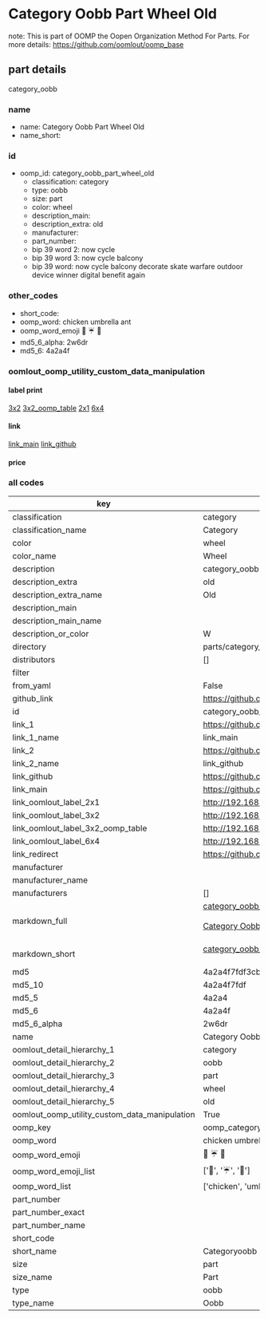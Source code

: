 # Category Oobb Part Wheel Old  

note: This is part of OOMP the Oopen Organization Method For Parts. For more details: https://github.com/oomlout/oomp_base

##  part details
  



category_oobb



### name
* name: Category Oobb Part Wheel Old
* name_short: 
### id
* oomp_id: category_oobb_part_wheel_old
  * classification: category
  * type: oobb
  * size: part
  * color: wheel
  * description_main: 
  * description_extra: old
  * manufacturer: 
  * part_number: 
  * bip 39 word 2: now cycle
  * bip 39 word 3: now cycle balcony
  * bip 39 word: now cycle balcony decorate skate warfare outdoor device winner digital benefit again

### other_codes
* short_code: 
* oomp_word: chicken umbrella ant
* oomp_word_emoji :chicken: :umbrella: :ant:
* md5_6_alpha: 2w6dr
* md5_6: 4a2a4f






### oomlout_oomp_utility_custom_data_manipulation
#### label print
[3x2](http://192.168.1.245:1112/?label=oomp%202w6dr)
[3x2_oomp_table](http://192.168.1.108:1112/?label=oomp%202w6dr)
[2x1](http://192.168.1.242:1112/?label=oomp%202w6dr)
[6x4](http://192.168.1.55:1112/?label=oomp%202w6dr)    

#### link

[link_main](https://github.com/oomlout/oomlout_oomp_version_1_messy/tree/main/parts/category_oobb_part_wheel_old) [link_github](https://github.com/oomlout/oomlout_oomp_version_1_messy/tree/main/parts/category_oobb_part_wheel_old)                             

#### price







### all codes 
| key | value |  
| --- | --- |  
| classification | category |  
| classification_name | Category |  
| color | wheel |  
| color_name | Wheel |  
| description | category_oobb |  
| description_extra | old |  
| description_extra_name | Old |  
| description_main |  |  
| description_main_name |  |  
| description_or_color | W  |  
| directory | parts/category_oobb_part_wheel_old |  
| distributors | [] |  
| filter |  |  
| from_yaml | False |  
| github_link | https://github.com/oomlout/oomlout_oomp_part_src/tree/main/parts/category_oobb_part_wheel_old |  
| id | category_oobb_part_wheel_old |  
| link_1 | https://github.com/oomlout/oomlout_oomp_version_1_messy/tree/main/parts/category_oobb_part_wheel_old |  
| link_1_name | link_main |  
| link_2 | https://github.com/oomlout/oomlout_oomp_version_1_messy/tree/main/parts/category_oobb_part_wheel_old |  
| link_2_name | link_github |  
| link_github | https://github.com/oomlout/oomlout_oomp_version_1_messy/tree/main/parts/category_oobb_part_wheel_old |  
| link_main | https://github.com/oomlout/oomlout_oomp_version_1_messy/tree/main/parts/category_oobb_part_wheel_old |  
| link_oomlout_label_2x1 | http://192.168.1.242:1112/?label=oomp%202w6dr |  
| link_oomlout_label_3x2 | http://192.168.1.245:1112/?label=oomp%202w6dr |  
| link_oomlout_label_3x2_oomp_table | http://192.168.1.108:1112/?label=oomp%202w6dr |  
| link_oomlout_label_6x4 | http://192.168.1.55:1112/?label=oomp%202w6dr |  
| link_redirect | https://github.com/oomlout/oomlout_oomp_version_1_messy/tree/main/parts/category_oobb_part_wheel_old |  
| manufacturer |  |  
| manufacturer_name |  |  
| manufacturers | [] |  
| markdown_full | [category_oobb_part_wheel_old](none)<br>[](none)<br>[Category Oobb Part Wheel Old](none)<br><br> |  
| markdown_short | [category_oobb_part_wheel_old](none)<br><br> |  
| md5 | 4a2a4f7fdf3cb3a7dc650390238db4b9 |  
| md5_10 | 4a2a4f7fdf |  
| md5_5 | 4a2a4 |  
| md5_6 | 4a2a4f |  
| md5_6_alpha | 2w6dr |  
| name | Category Oobb Part Wheel Old |  
| oomlout_detail_hierarchy_1 | category |  
| oomlout_detail_hierarchy_2 | oobb |  
| oomlout_detail_hierarchy_3 | part |  
| oomlout_detail_hierarchy_4 | wheel |  
| oomlout_detail_hierarchy_5 | old |  
| oomlout_oomp_utility_custom_data_manipulation | True |  
| oomp_key | oomp_category_oobb_part_wheel_old |  
| oomp_word | chicken umbrella ant |  
| oomp_word_emoji | :chicken: :umbrella: :ant: |  
| oomp_word_emoji_list | [':chicken:', ':umbrella:', ':ant:'] |  
| oomp_word_list | ['chicken', 'umbrella', 'ant'] |  
| part_number |  |  
| part_number_exact |  |  
| part_number_name |  |  
| short_code |  |  
| short_name | Categoryoobb |  
| size | part |  
| size_name | Part |  
| type | oobb |  
| type_name | Oobb |  
